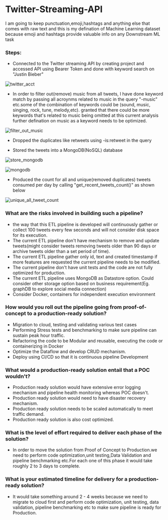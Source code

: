 # Twitter-Streaming-API

I am going to keep punctuation,emoji,hashtags and anything else that comes with raw text and this is my defination of Machine Learning dataset because emoji and hashtags provide valuable info on any Downstream ML task 

### Steps:
* Connected to the Twitter streaming API by creating project and accessed API using Bearer Token and done with keyword search on "Justin Bieber"

![twitter_acct](https://user-images.githubusercontent.com/60243899/150699871-112c764b-b143-44b4-b684-ed85a9c781dd.JPG)

* In order to filter out(remove) music from all tweets, I have done keyword match by passing all acroynms related to music in the query "-music" etc.some of the combination of keywords could be (sound, music, singing, rock, tune, melody,etc). granted that there could be more keywords that's related to music being omitted at this current analysis further defination on music as a keyword needs to be optimized. 

![filter_out_music](https://user-images.githubusercontent.com/60243899/150699890-39bf69a1-7f05-4150-9f82-fbe87f886b7e.JPG)

* Dropped the duplicates like retweets using -is:retweet in the query

* Stored the tweets into a MongoDB(NoSQL) database 

![store_mongodb](https://user-images.githubusercontent.com/60243899/150699898-9939ed9c-7962-4bc1-bbec-b59895058825.JPG)



![mongodb](https://user-images.githubusercontent.com/60243899/150699908-01331fe7-704f-4d83-8915-fd6d3e84c6cf.JPG)

* Produced the count for all and unique(removed duplicates) tweets consumed per day by calling "get_recent_tweets_count()" as shown below

![unique_all_tweet_count](https://user-images.githubusercontent.com/60243899/150699920-0666056d-0fcc-4591-bd6d-7783bd977d50.JPG)



### What are the risks involved in building such a pipeline?

*  the way that this ETL pipeline is developed will continuously gather or collect 100 tweets every few seconds and will not consider disk space for its execution.
* The current ETL pipeline don't have mechanism to remove and update tweets(might consider tweets removing tweets older than 90 days or archive tweets older than a set period of time).
* The current ETL pipeline gather only id, text and created timestamp if more features are requested the current pipeline needs to be modified.
* The current pipeline don't have unit tests and the code are not fully optimized for production.
* The current ETL pipeline uses MongoDB as Datastore option. Could consider other storage option based on business requirement(Eg. graphDB to explore social media connection) 
* Consider Docker, containers for independent execution environment

### How would you roll out the pipeline going from proof-of-concept to a production-ready solution?

* Migration to cloud, testing and validating various test cases
* Performing Stress tests and benchmarking to make sure pipeline can sustain peak hour traffic.
* Refactoring the code to be Modular and reusable, executing the code or containerizing in Docker
* Optimize the Dataflow and develop CRUD mechanism.
* Deploy using CI/CD so that it is continuous pipeline Development  


### What would a production-ready solution entail that a POC wouldn't? 

* Production ready solution would have extensive error logging mechanism and pipeline health monitoring whereas POC doesn't.
* Production ready solution would need to have disaster recovery mechanism.
* Production ready solution needs to be scaled automatically to meet traffic demand.
* Production ready solution is also cost optimized.


### What is the level of effort required to deliver each phase of the solution?
* In order to move the solution from Proof of Concept to Production.we need to perform code optimization,unit testing,Data Validation and pipeline benchmarking etc.For each one of this phase it would take roughly 2 to 3 days to complete.

### What is your estimated timeline for delivery for a production-ready solution?

* It would take something around 2 - 4 weeks because we need to migrate to cloud first and perform code optimization, unit testing, data validation, pipeline benchmarking etc to make sure pipeline is ready for Production.

